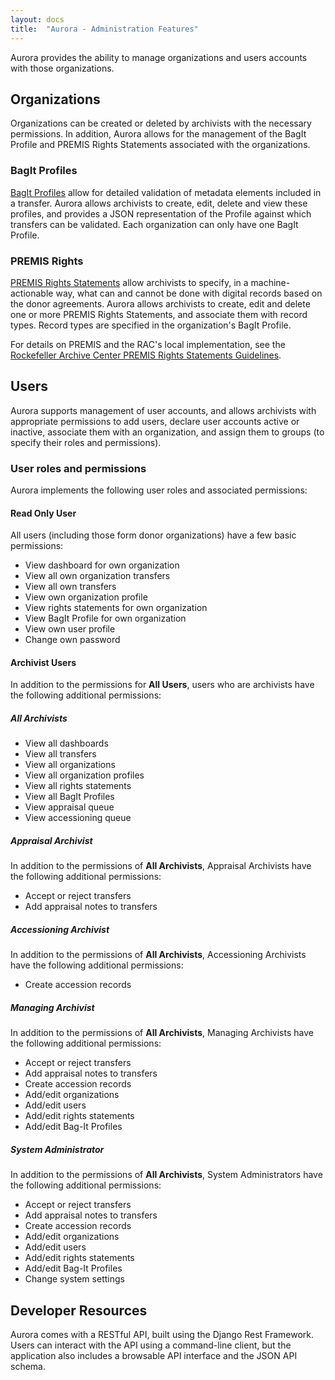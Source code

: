 ```yaml
---
layout: docs
title:  "Aurora - Administration Features"
---
```


Aurora provides the ability to manage organizations and users accounts with those organizations.

## Organizations

Organizations can be created or deleted by archivists with the necessary permissions. In addition, Aurora allows for the management of the BagIt Profile and PREMIS Rights Statements associated with the organizations.


### BagIt Profiles

[BagIt Profiles](https://github.com/bagit-profiles/bagit-profiles) allow for detailed validation of metadata elements included in a transfer. Aurora allows archivists to create, edit, delete and view these profiles, and provides a JSON representation of the Profile against which transfers can be validated. Each organization can only have one BagIt Profile.

### PREMIS Rights

[PREMIS Rights Statements](https://www.loc.gov/standards/premis/understanding-premis.pdf) allow archivists to specify, in a machine-actionable way, what can and cannot be done with digital records based on the donor agreements. Aurora allows archivists to create, edit and delete one or more PREMIS Rights Statements, and associate them with record types. Record types are specified in the organization's BagIt Profile.

For details on PREMIS and the RAC's local implementation, see the [Rockefeller Archive Center PREMIS Rights Statements Guidelines](http://docs.rockarch.org/premis-rights-guidelines/).

## Users

Aurora supports management of user accounts, and allows archivists with appropriate permissions to add users, declare user accounts active or inactive, associate them with an organization, and assign them to groups (to specify their roles and permissions).

### User roles and permissions

Aurora implements the following user roles and associated permissions:

#### Read Only User

All users (including those form donor organizations) have a few basic permissions:

*  View dashboard for own organization
*  View all own organization transfers
*  View all own transfers
*  View own organization profile
*  View rights statements for own organization
*  View BagIt Profile for own organization
*  View own user profile
*  Change own password

#### Archivist Users

In addition to the permissions for **All Users**, users who are archivists have the following additional permissions:

##### All Archivists
*  View all dashboards
*  View all transfers
*  View all organizations
*  View all organization profiles
*  View all rights statements
*  View all BagIt Profiles
*  View appraisal queue
*  View accessioning queue

##### Appraisal Archivist

In addition to the permissions of **All Archivists**, Appraisal Archivists have the following additional permissions:

*  Accept or reject transfers
*  Add appraisal notes to transfers

##### Accessioning Archivist

In addition to the permissions of **All Archivists**, Accessioning Archivists have the following additional permissions:

*  Create accession records

##### Managing Archivist

In addition to the permissions of **All Archivists**, Managing Archivists have the following additional permissions:

*  Accept or reject transfers
*  Add appraisal notes to transfers
*  Create accession records
*  Add/edit organizations
*  Add/edit users
*  Add/edit rights statements
*  Add/edit Bag-It Profiles

##### System Administrator

In addition to the permissions of **All Archivists**, System Administrators have the following additional permissions:

*  Accept or reject transfers
*  Add appraisal notes to transfers
*  Create accession records
*  Add/edit organizations
*  Add/edit users
*  Add/edit rights statements
*  Add/edit Bag-It Profiles
*  Change system settings


## Developer Resources

Aurora comes with a RESTful API, built using the Django Rest Framework. Users can interact with the API using a command-line client, but the application also includes a browsable API interface and the JSON API schema.
